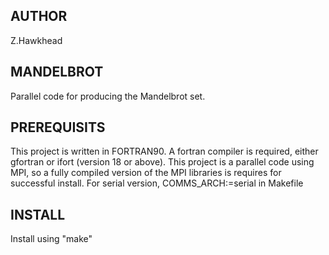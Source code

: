 AUTHOR
------
Z.Hawkhead


MANDELBROT
----------

Parallel code for producing the Mandelbrot set.


PREREQUISITS
------------

This project is written in FORTRAN90. A fortran compiler is required, either gfortran or ifort (version 18 or above). This project is a parallel code using MPI, so a fully compiled version of the MPI libraries is requires for successful install. For serial version, COMMS_ARCH:=serial in Makefile


INSTALL
-------
Install using "make"



